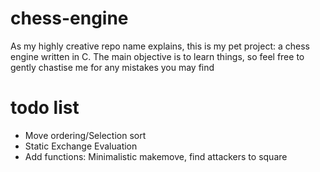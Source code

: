 # chess-engine
As my highly creative repo name explains, this is my pet project: a chess engine written in C.
The main objective is to learn things, so feel free to gently chastise me for any mistakes you may find
# todo list
* Move ordering/Selection sort
* Static Exchange Evaluation
 * Add functions: Minimalistic makemove, find attackers to square
